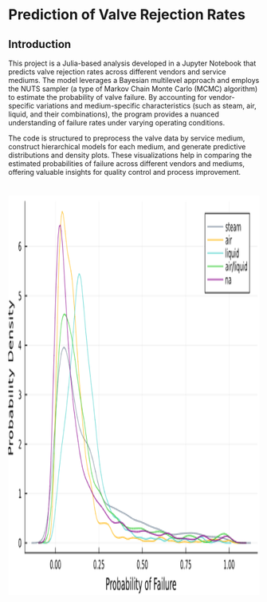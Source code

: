 # Prediction of Valve Rejection Rates
## Introduction

This project is a Julia-based analysis developed in a Jupyter Notebook that predicts valve rejection rates across different vendors and service mediums. The model leverages a Bayesian multilevel approach and employs the NUTS sampler (a type of Markov Chain Monte Carlo (MCMC) algorithm) to estimate the probability of valve failure. By accounting for vendor-specific variations and medium-specific characteristics (such as steam, air, liquid, and their combinations), the program provides a nuanced understanding of failure rates under varying operating conditions.

The code is structured to preprocess the valve data by service medium, construct hierarchical models for each medium, and generate predictive distributions and density plots. These visualizations help in comparing the estimated probabilities of failure across different vendors and mediums, offering valuable insights for quality control and process improvement.

<h1 align="center"><img src="Project Instructions and Deliverables/probability of failure.png" alt="Probability of Failure" height="800px"></h1>